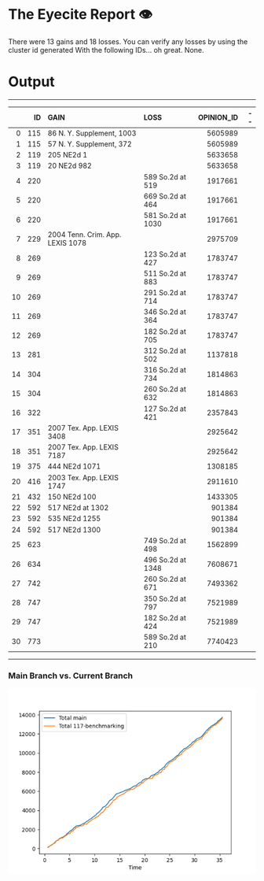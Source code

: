 # The Eyecite Report :eye:
There were 13 gains and 18 losses.
You can verify any losses by using the cluster id generated
With the following IDs... oh great. None.

# Output
---------

|    |   ID | GAIN                             | LOSS              |   OPINION_ID |   -- |
|---:|-----:|:---------------------------------|:------------------|-------------:|-----:|
|  0 |  115 | 86 N. Y. Supplement, 1003        |                   |      5605989 |      |
|  1 |  115 | 57 N. Y. Supplement, 372         |                   |      5605989 |      |
|  2 |  119 | 205 NE2d 1                       |                   |      5633658 |      |
|  3 |  119 | 20 NE2d 982                      |                   |      5633658 |      |
|  4 |  220 |                                  | 589 So.2d at 519  |      1917661 |      |
|  5 |  220 |                                  | 669 So.2d at 464  |      1917661 |      |
|  6 |  220 |                                  | 581 So.2d at 1030 |      1917661 |      |
|  7 |  229 | 2004 Tenn. Crim. App. LEXIS 1078 |                   |      2975709 |      |
|  8 |  269 |                                  | 123 So.2d at 427  |      1783747 |      |
|  9 |  269 |                                  | 511 So.2d at 883  |      1783747 |      |
| 10 |  269 |                                  | 291 So.2d at 714  |      1783747 |      |
| 11 |  269 |                                  | 346 So.2d at 364  |      1783747 |      |
| 12 |  269 |                                  | 182 So.2d at 705  |      1783747 |      |
| 13 |  281 |                                  | 312 So.2d at 502  |      1137818 |      |
| 14 |  304 |                                  | 316 So.2d at 734  |      1814863 |      |
| 15 |  304 |                                  | 260 So.2d at 632  |      1814863 |      |
| 16 |  322 |                                  | 127 So.2d at 421  |      2357843 |      |
| 17 |  351 | 2007 Tex. App. LEXIS 3408        |                   |      2925642 |      |
| 18 |  351 | 2007 Tex. App. LEXIS 7187        |                   |      2925642 |      |
| 19 |  375 | 444 NE2d 1071                    |                   |      1308185 |      |
| 20 |  416 | 2003 Tex. App. LEXIS 1747        |                   |      2911610 |      |
| 21 |  432 | 150 NE2d 100                     |                   |      1433305 |      |
| 22 |  592 | 517 NE2d at 1302                 |                   |       901384 |      |
| 23 |  592 | 535 NE2d 1255                    |                   |       901384 |      |
| 24 |  592 | 517 NE2d 1300                    |                   |       901384 |      |
| 25 |  623 |                                  | 749 So.2d at 498  |      1562899 |      |
| 26 |  634 |                                  | 496 So.2d at 1348 |      7608671 |      |
| 27 |  742 |                                  | 260 So.2d at 671  |      7493362 |      |
| 28 |  747 |                                  | 350 So.2d at 797  |      7521989 |      |
| 29 |  747 |                                  | 182 So.2d at 424  |      7521989 |      |
| 30 |  773 |                                  | 589 So.2d at 210  |      7740423 |      |\n\n# Speed Comparison
-------------------
### Main Branch vs. Current Branch
![image](https://github.com/flooie/pingme/blob/main/pr7-time-comparison.png?raw=true)
